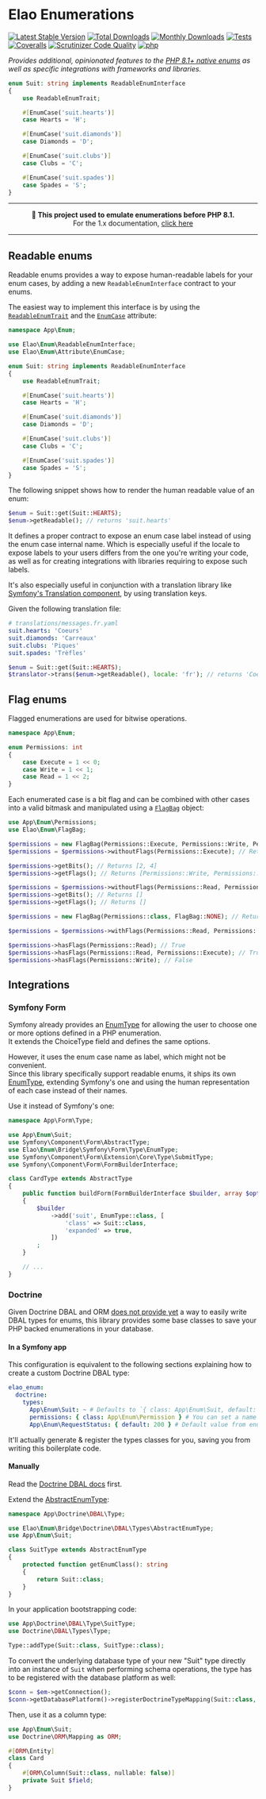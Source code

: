 Elao Enumerations
=================
[![Latest Stable Version](https://poser.pugx.org/elao/enum/v/stable?format=flat-square)](https://packagist.org/packages/elao/enum)
[![Total Downloads](https://poser.pugx.org/elao/enum/downloads?format=flat-square)](https://packagist.org/packages/elao/enum)
[![Monthly Downloads](https://poser.pugx.org/elao/enum/d/monthly?format=flat-square)](https://packagist.org/packages/elao/enum)
[![Tests](https://github.com/Elao/PhpEnums/actions/workflows/ci.yml/badge.svg)](https://github.com/Elao/PhpEnums/actions/workflows/ci.yml)
[![Coveralls](https://img.shields.io/coveralls/Elao/PhpEnums.svg?style=flat-square)](https://coveralls.io/github/Elao/PhpEnums)
[![Scrutinizer Code Quality](https://img.shields.io/scrutinizer/g/Elao/PhpEnums.svg?style=flat-square)](https://scrutinizer-ci.com/g/Elao/PhpEnums/?branch=2.x)
[![php](https://img.shields.io/badge/PHP-8.1-green.svg?style=flat-square "Available for PHP 8.1+")](http://php.net)

_Provides additional, opinionated features to the [PHP 8.1+ native enums](https://php.watch/versions/8.1/enums) as well
as specific integrations with frameworks and libraries._

```php
enum Suit: string implements ReadableEnumInterface
{
    use ReadableEnumTrait;

    #[EnumCase('suit.hearts')]
    case Hearts = 'H';

    #[EnumCase('suit.diamonds')]
    case Diamonds = 'D';

    #[EnumCase('suit.clubs')]
    case Clubs = 'C';

    #[EnumCase('suit.spades')]
    case Spades = 'S';
}
```

---

<p align="center">
    <strong>📢  This project used to emulate enumerations before PHP 8.1.</strong><br/>
    For the 1.x documentation, <a href="https://github.com/Elao/PhpEnums/tree/1.x">click here</a>
</p>

---

## Readable enums

Readable enums provides a way to expose human-readable labels for your enum cases, by adding a
new `ReadableEnumInterface` contract to your enums.

The easiest way to implement this interface is by using the [`ReadableEnumTrait`](src/ReadableEnumTrait.php) and
the [`EnumCase`](src/Attribute/EnumCase.php) attribute:

```php
namespace App\Enum;

use Elao\Enum\ReadableEnumInterface;
use Elao\Enum\Attribute\EnumCase;

enum Suit: string implements ReadableEnumInterface
{
    use ReadableEnumTrait;

    #[EnumCase('suit.hearts')]
    case Hearts = 'H';

    #[EnumCase('suit.diamonds')]
    case Diamonds = 'D';

    #[EnumCase('suit.clubs')]
    case Clubs = 'C';

    #[EnumCase('suit.spades')]
    case Spades = 'S';
}
```

The following snippet shows how to render the human readable value of an enum:

```php
$enum = Suit::get(Suit::HEARTS);
$enum->getReadable(); // returns 'suit.hearts'
```

It defines a proper contract to expose an enum case label instead of using the enum case internal name. Which is
especially useful if the locale to expose labels to your users differs from the one you're writing your code, as well as
for creating integrations with libraries requiring to expose such labels.

It's also especially useful in conjunction with a translation library
like [Symfony's Translation component](https://symfony.com/doc/current/translation.html), by using translation keys.

Given the following translation file:

```yaml
# translations/messages.fr.yaml
suit.hearts: 'Coeurs'
suit.diamonds: 'Carreaux'
suit.clubs: 'Piques'
suit.spades: 'Trèfles'
```

```php
$enum = Suit::get(Suit::HEARTS);
$translator->trans($enum->getReadable(), locale: 'fr'); // returns 'Coeurs'
```

## Flag enums

Flagged enumerations are used for bitwise operations.

```php
namespace App\Enum;

enum Permissions: int
{
    case Execute = 1 << 0;
    case Write = 1 << 1;
    case Read = 1 << 2;
}
```

Each enumerated case is a bit flag and can be combined with other cases into a valid bitmask and manipulated 
using a [`FlagBag`](src/FlagBag.php) object:

```php
use App\Enum\Permissions;
use Elao\Enum\FlagBag;

$permissions = new FlagBag(Permissions::Execute, Permissions::Write, Permissions::Read);
$permissions = $permissions->withoutFlags(Permissions::Execute); // Returns an instance without "execute" flag

$permissions->getBits(); // Returns [2, 4]
$permissions->getFlags(); // Returns [Permissions::Write, Permissions::Read]

$permissions = $permissions->withoutFlags(Permissions::Read, Permissions::Write); // Returns an instance without "read" and "write" flags
$permissions->getBits(); // Returns []
$permissions->getFlags(); // Returns []

$permissions = new FlagBag(Permissions::class, FlagBag::NONE); // Returns an empty bag

$permissions = $permissions->withFlags(Permissions::Read, Permissions::Execute); // Returns an instance with "read" and "execute" flags

$permissions->hasFlags(Permissions::Read); // True
$permissions->hasFlags(Permissions::Read, Permissions::Execute); // True
$permissions->hasFlags(Permissions::Write); // False
```

## Integrations

### Symfony Form

Symfony already provides an [EnumType](https://symfony.com/doc/current/reference/forms/types/enum.html)
for allowing the user to choose one or more options defined in a PHP enumeration.  
It extends the ChoiceType field and defines the same options.

However, it uses the enum case name as label, which might not be convenient.  
Since this library specifically support readable enums, it ships its
own [EnumType](src/Bridge/Symfony/Form/Type/EnumType.php), extending Symfony's one and using the human representation of
each case instead of their names.

Use it instead of Symfony's one:

```php
namespace App\Form\Type;

use App\Enum\Suit;
use Symfony\Component\Form\AbstractType;
use Elao\Enum\Bridge\Symfony\Form\Type\EnumType;
use Symfony\Component\Form\Extension\Core\Type\SubmitType;
use Symfony\Component\Form\FormBuilderInterface;

class CardType extends AbstractType
{
    public function buildForm(FormBuilderInterface $builder, array $options): void
    {
        $builder
            ->add('suit', EnumType::class, [
                'class' => Suit::class, 
                'expanded' => true,
            ])
        ;
    }

    // ...
}
```

### Doctrine

Given Doctrine DBAL and ORM [does not provide yet](https://github.com/doctrine/orm/issues/9021) a way to easily write
DBAL types for enums, this library provides some base classes to save your PHP backed enumerations in your database.

#### In a Symfony app

This configuration is equivalent to the following sections explaining how to create a custom Doctrine DBAL type:

```yaml
elao_enum:
  doctrine:
    types:
      App\Enum\Suit: ~ # Defaults to `{ class: App\Enum\Suit, default: null }`
      permissions: { class: App\Enum\Permission } # You can set a name different from the enum FQCN
      App\Enum\RequestStatus: { default: 200 } # Default value from enum cases, in case the db value is NULL
```

It'll actually generate & register the types classes for you, saving you from writing this boilerplate code.

#### Manually

Read the
[Doctrine DBAL docs](http://docs.doctrine-project.org/projects/doctrine-orm/en/latest/cookbook/custom-mapping-types.html)
first.

Extend the [AbstractEnumType](src/Bridge/Doctrine/DBAL/Types/AbstractEnumType.php):

```php
namespace App\Doctrine\DBAL\Type;

use Elao\Enum\Bridge\Doctrine\DBAL\Types\AbstractEnumType;
use App\Enum\Suit;

class SuitType extends AbstractEnumType
{
    protected function getEnumClass(): string
    {
        return Suit::class;
    }
}
```

In your application bootstrapping code:

```php
use App\Doctrine\DBAL\Type\SuitType;
use Doctrine\DBAL\Types\Type;

Type::addType(Suit::class, SuitType::class);
```

To convert the underlying database type of your new "Suit" type directly into an instance of `Suit` when performing
schema operations, the type has to be registered with the database platform as well:

```php
$conn = $em->getConnection();
$conn->getDatabasePlatform()->registerDoctrineTypeMapping(Suit::class, SuitType::class);
```

Then, use it as a column type:

```php
use App\Enum\Suit;
use Doctrine\ORM\Mapping as ORM;

#[ORM\Entity]
class Card
{
    #[ORM\Column(Suit::class, nullable: false)]
    private Suit $field;
}
```
